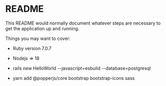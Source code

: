 # README

This README would normally document whatever steps are necessary to get the
application up and running.

Things you may want to cover:

* Ruby version 7.0.7

* Nodejs => 18

* rails new HelloWorld --javascript=esbuild --database=postgresql

* yarn add @popperjs/core bootstrap bootstrap-icons sass